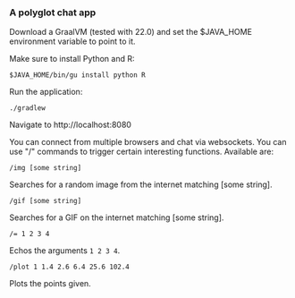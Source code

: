 ### A polyglot chat app

Download a GraalVM (tested with 22.0) and set the $JAVA_HOME environment variable to point to it.

Make sure to install Python and R:

    $JAVA_HOME/bin/gu install python R

Run the application:

    ./gradlew

Navigate to http://localhost:8080

You can connect from multiple browsers and chat via websockets. You can use "/"
commands to trigger certain interesting functions. Available are:

    /img [some string]

Searches for a random image from the internet matching [some string].

    /gif [some string]

Searches for a GIF on the internet matching [some string].

    /= 1 2 3 4

Echos the arguments `1 2 3 4`.

    /plot 1 1.4 2.6 6.4 25.6 102.4

Plots the points given.
